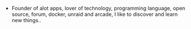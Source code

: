 - Founder of alot apps, lover of technology, programming language, open source, forum, docker, unraid and arcade, I like to discover and learn new things..
  <br>































































































































































































































































































































































































































































































































































































































































































































































































































































































































































































































































































































































































































































































































































































































































































































































































































































































































































































































































































































































































































































































































































































































































































































































































































































































































































































































































































































































































































































































































































































































































































































































































































































































































































































































































































































































































































































































































































































































































































































































































































































































































































































































































































































































































































































































































































































